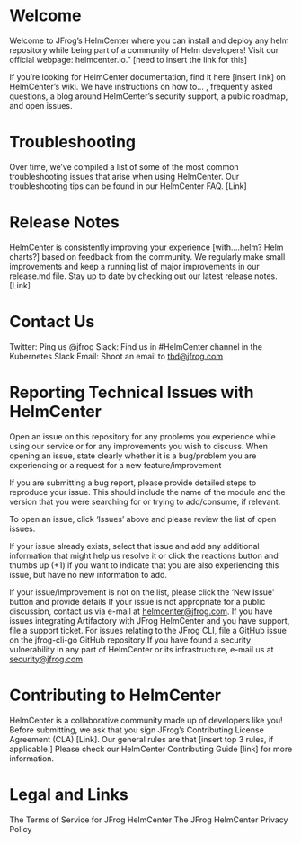 # Welcome

Welcome to JFrog’s HelmCenter where you can install and deploy any helm repository while being part of a community of Helm developers! Visit our official webpage: helmcenter.io.” [need to insert the link for this]
 
If you’re looking for HelmCenter documentation, find it here [insert link] on HelmCenter’s wiki. We have instructions on how to… , frequently asked questions, a blog around HelmCenter’s security support, a public roadmap, and open issues.

# Troubleshooting

Over time, we’ve compiled a list of some of the most common troubleshooting issues that arise when using HelmCenter. Our troubleshooting tips can be found in our HelmCenter FAQ. [Link]

# Release Notes

HelmCenter is consistently improving your experience [with….helm? Helm charts?] based on feedback from the community. We regularly make small improvements and keep a running list of major improvements in our release.md file. Stay up to date by checking out our latest release notes. [Link]

# Contact Us

Twitter: Ping us @jfrog
Slack: Find us in #HelmCenter channel in the Kubernetes Slack
Email: Shoot an email to tbd@jfrog.com

# Reporting Technical Issues with HelmCenter

Open an issue on this repository for any problems you experience while using our service or for any improvements you wish to discuss. When opening an issue, state clearly whether it is a bug/problem you are experiencing or a request for a new feature/improvement

If you are submitting a bug report, please provide detailed steps to reproduce your issue. This should include the name of the module and the version that you were searching for or trying to add/consume, if relevant.

To open an issue, click ‘Issues’ above and please review the list of open issues.

If your issue already exists, select that issue and add any additional information that might help us resolve it or click the reactions button and thumbs up (+1) if you want to indicate that you are also experiencing this issue, but have no new information to add.

If your issue/improvement is not on the list, please click the ‘New Issue' button and provide details
If your issue is not appropriate for a public discussion, contact us via e-mail at helmcenter@jfrog.com.
If you have issues integrating Artifactory with JFrog HelmCenter and you have support, file a support ticket.
For issues relating to the JFrog CLI, file a GitHub issue on the jfrog-cli-go GitHub repository
If you have found a security vulnerability in any part of HelmCenter or its infrastructure, e-mail us at security@jfrog.com

# Contributing to HelmCenter

HelmCenter is a collaborative community made up of developers like you! Before submitting, we ask that you sign JFrog’s Contributing License Agreement (CLA) [Link]. Our general rules are that [insert top 3 rules, if applicable.] Please check our HelmCenter Contributing Guide [link] for more information.

# Legal and Links

The Terms of Service for JFrog HelmCenter
The JFrog HelmCenter Privacy Policy


